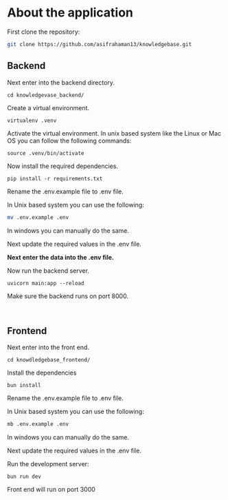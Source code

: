 # About the application

First clone the repository:

```bash
git clone https://github.com/asifrahaman13/knowledgebase.git
```


## Backend

Next enter into the backend directory.

```
cd knowledgevase_backend/
```

Create a virtual environment.

```
virtualenv .venv
```

Activate the virtual environment. In unix based system like the Linux or Mac OS you can follow the following commands:

```
source .venv/bin/activate
```

Now install the required dependencies.

```
pip install -r requirements.txt
```

Rename the .env.example file to .env file.

In Unix based system you can use the following:

```bash
mv .env.example .env
```

In windows you can manually do the same.

Next update the required values in the .env file.

**Next enter the data into the .env file.**

Now run the backend server.

```
uvicorn main:app --reload
```

Make sure the backend runs on port 8000.

</br>

## Frontend

Next enter into the front end.

```
cd knowdledgebase_frontend/
```

Install the dependencies

```
bun install
```

Rename the .env.example file to .env file.

In Unix based system you can use the following:

```bash
mb .env.example .env
```

In windows you can manually do the same.

Next update the required values in the .env file.

Run the development server:

```
bun run dev
```

Front end will run on port 3000